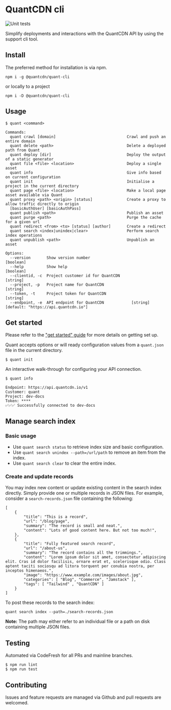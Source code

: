 # QuantCDN cli

![Unit tests](https://github.com/quantcdn/quant-cli/actions/workflows/ci.yml/badge.svg)

Simplify deployments and interactions with the QuantCDN API by using the support cli tool.

## Install

The preferred method for installation is via npm.

```
npm i -g @quantcdn/quant-cli
```

or locally to a project

```
npm i -D @quantcdn/quant-cli
```

## Usage

```
$ quant <command>

Commands:
  quant crawl [domain]                               Crawl and push an entire domain
  quant delete <path>                                Delete a deployed path from Quant
  quant deploy [dir]                                 Deploy the output of a static generator
  quant file <file> <location>                       Deploy a single asset
  quant info                                         Give info based on current configuration
  quant init                                         Initialise a project in the current directory
  quant page <file> <location>                       Make a local page asset available via Quant
  quant proxy <path> <origin> [status]               Create a proxy to allow traffic directly to origin
  [basicAuthUser] [basicAuthPass]
  quant publish <path>                               Publish an asset
  quant purge <path>                                 Purge the cache for a given url
  quant redirect <from> <to> [status] [author]       Create a redirect
  quant search <index|unindex|clear>                 Perform search index operations
  quant unpublish <path>                             Unpublish an asset

Options:
  --version       Show version number                                                      [boolean]
  --help          Show help                                                                [boolean]
  --clientid, -c  Project customer id for QuantCDN                                          [string]
  --project, -p   Project name for QuantCDN                                                 [string]
  --token, -t     Project token for QuantCDN                                                [string]
  --endpoint, -e  API endpoint for QuantCDN            [string] [default: "https://api.quantcdn.io"]
```

## Get started

Please refer to the ["get started" guide](https://docs.quantcdn.io/docs/cli/get-started) for more details on getting set up.

Quant accepts options or will ready configuration values from a `quant.json` file in the current directory.

```
$ quant init
```

An interactive walk-through for configuring your API connection.

```
$ quant info

Endpoint: https://api.quantcdn.io/v1
Customer: quant
Project: dev-docs
Token: ****
✅✅✅ Successfully connected to dev-docs
```

## Manage search index

### Basic usage

* Use `quant search status` to retrieve index size and basic configuration.
* Use `quant search unindex --path=/url/path` to remove an item from the index.
* Use `quant search clear` to clear the entire index.

### Create and update records

You may index new content or update existing content in the search index directly. Simply provide one or multiple records in JSON files. For example, consider a `search-records.json` file containing the following:

```
[
    {
        "title": "This is a record",
        "url": "/blog/page",
        "summary": "The record is small and neat.",
        "content": "Lots of good content here. But not too much!",
    },
    {
        "title": "Fully featured search record",
        "url": "/about-us",
        "summary": "The record contains all the trimmings.",
        "content": "Lorem ipsum dolor sit amet, consectetur adipiscing elit. Cras id dolor facilisis, ornare erat et, scelerisque odio. Class aptent taciti sociosqu ad litora torquent per conubia nostra, per inceptos himenaeos.",
        "image": "https://www.example.com/images/about.jpg",
        "categories": [ "Blog", "Commerce", "Jamstack" ],
        "tags": [ "Tailwind" , "QuantCDN" ]
    }
]
```

To post these records to the search index:
```
quant search index --path=./search-records.json
```

**Note:** The path may either refer to an individual file or a path on disk containing multiple JSON files.

## Testing

Automated via CodeFresh for all PRs and mainline branches.

```
$ npm run lint
$ npm run test
```

## Contributing

Issues and feature requests are managed via Github and pull requests are welcomed.
